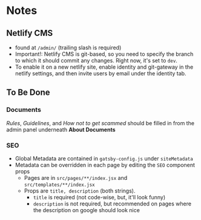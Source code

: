 # Notes
## Netlify CMS
  - found at `/admin/` (trailing slash is required)
  - Important!: Netlify CMS is git-based, so you need to specify the branch to which it should commit any changes. Right now, it's set to `dev`.
  - To enable it on a new netlify site, enable identity and git-gateway in the netlify settings, and then invite users by email under the identity tab.

## To Be Done

### Documents
  *Rules*, *Guidelines*, and *How not to get scammed* should be filled in from the admin panel underneath **About Documents**

### SEO
  - Global Metadata are contained in `gatsby-config.js` under `siteMetadata`
  - Metadata can be overridden in each page by editing the `SEO` component props
    - Pages are in `src/pages/**/index.jsx` and `src/templates/**/index.jsx`
    - Props are `title, description` (both strings).
      - `title` is required (not code-wise, but, it'll look funny)
      - `description` is not required, but recommended on pages where the description on google should look nice
